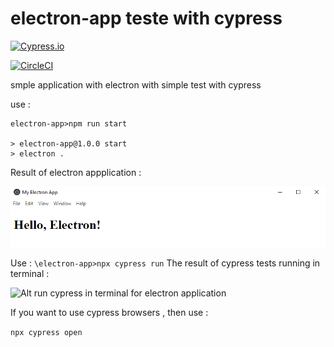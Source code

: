 # electron-app teste with cypress 

[![Cypress.io](https://img.shields.io/badge/tested%20with-Cypress-04C38E.svg)](https://www.cypress.io/)

[![CircleCI](https://dl.circleci.com/status-badge/img/gh/catafest-work/electron-app/tree/main.svg?style=svg)](https://dl.circleci.com/status-badge/redirect/gh/catafest-work/electron-app/tree/main)

smple application with electron  with simple test with cypress 

use :

```
electron-app>npm run start

> electron-app@1.0.0 start
> electron .
```

Result of electron appplication :

![Alt electron application](hello_electron_application_cypress.bmp)

Use : 
``` \electron-app>npx cypress run ```
The result of cypress tests running in terminal : 

![Alt run cypress in terminal for electron application](cypres_npx_run.bmp)

If you want to use cypress browsers , then use :

``` npx cypress open ```
